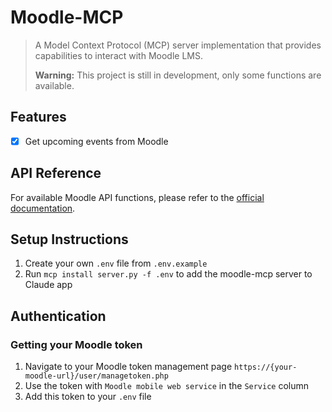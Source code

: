 # Moodle-MCP

> A Model Context Protocol (MCP) server implementation that provides capabilities to interact with Moodle LMS.
>
> **Warning:** This project is still in development, only some functions are available.

## Features

- [x] Get upcoming events from Moodle

## API Reference

For available Moodle API functions, please refer to the [official documentation](https://docs.moodle.org/dev/Web_service_API_functions).

## Setup Instructions

1. Create your own `.env` file from `.env.example`
2. Run `mcp install server.py -f .env` to add the moodle-mcp server to Claude app

## Authentication

### Getting your Moodle token

1. Navigate to your Moodle token management page `https://{your-moodle-url}/user/managetoken.php`
2. Use the token with `Moodle mobile web service` in the `Service` column
3. Add this token to your `.env` file
